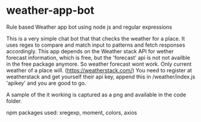 # weather-app-bot
Rule based Weather app bot using node js and regular expressions

This is a very simple chat bot that that checks the weather for a place.
It uses regex to compare and match input to patterns and fetch responses accordingly.
This app depends on the Weather stack API for wether forecast information, which is free, but the 'forecast' api is not not availble in the free package anymore.
So weather forecast wont work. Only current weather of a place will. (https://weatherstack.com/)
You need to register at weatherstack and get yourself their api key, append this in /weather/index.js 'apikey'
and you are good to go.

A sample of the it working is captured as a png and available in the code folder.

npm packages used: xregexp, moment, colors, axios


